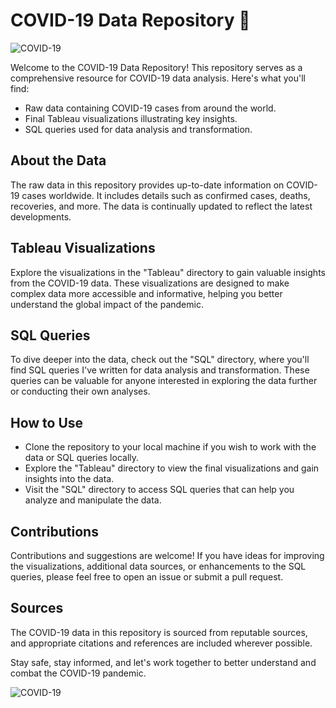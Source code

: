 # COVID-19 Data Repository 🦠

![COVID-19](https://img.shields.io/badge/COVID--19-Data%20Repository-orange)

Welcome to the COVID-19 Data Repository! This repository serves as a comprehensive resource for COVID-19 data analysis. Here's what you'll find:

- Raw data containing COVID-19 cases from around the world.
- Final Tableau visualizations illustrating key insights.
- SQL queries used for data analysis and transformation.

## About the Data

The raw data in this repository provides up-to-date information on COVID-19 cases worldwide. It includes details such as confirmed cases, deaths, recoveries, and more. The data is continually updated to reflect the latest developments.

## Tableau Visualizations

Explore the visualizations in the "Tableau" directory to gain valuable insights from the COVID-19 data. These visualizations are designed to make complex data more accessible and informative, helping you better understand the global impact of the pandemic.

## SQL Queries

To dive deeper into the data, check out the "SQL" directory, where you'll find SQL queries I've written for data analysis and transformation. These queries can be valuable for anyone interested in exploring the data further or conducting their own analyses.

## How to Use

- Clone the repository to your local machine if you wish to work with the data or SQL queries locally.
- Explore the "Tableau" directory to view the final visualizations and gain insights into the data.
- Visit the "SQL" directory to access SQL queries that can help you analyze and manipulate the data.

## Contributions

Contributions and suggestions are welcome! If you have ideas for improving the visualizations, additional data sources, or enhancements to the SQL queries, please feel free to open an issue or submit a pull request.

## Sources

The COVID-19 data in this repository is sourced from reputable sources, and appropriate citations and references are included wherever possible.

Stay safe, stay informed, and let's work together to better understand and combat the COVID-19 pandemic.

![COVID-19](https://img.shields.io/badge/COVID--19-Data%20Repository-orange)
